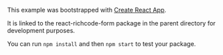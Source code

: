 This example was bootstrapped with [Create React App](https://github.com/facebook/create-react-app).

It is linked to the react-richcode-form package in the parent directory for development purposes.

You can run `npm install` and then `npm start` to test your package.
